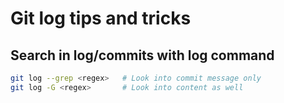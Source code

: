 # Git log tips and tricks


## Search in log/commits with log command

```sh
git log --grep <regex>   # Look into commit message only
git log -G <regex>       # Look into content as well
```
